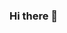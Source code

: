 ### Hi there 👋

<!--
**rayyanshaheer/rayyanshaheer** is a ✨ _special_ ✨ repository because its `README.md` (this file) appears on your GitHub profile.

Here are some ideas to get you started:

- 🔭 I’m currently working on a Smart Home Automation Project 
- 🌱 I’m currently learning C language.
- 👯 I’m looking to collaborate on Github
- 🤔 I’m looking for help with C language.
- 💬 Ask me about anything that interests you.
- 📫 How to reach me: rayyanshaheer2@gmail.com
- 😄 Pronouns: he/him
- ⚡ Fun fact: I like cooking.
-->
